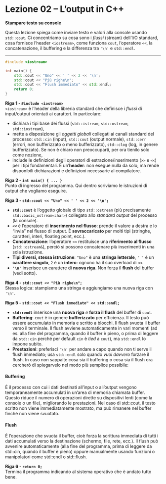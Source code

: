 # Lezione 02 – L’output in C++

**Stampare testo su console**  

Questa lezione spiega come inviare testo e valori alla console usando `std::cout`. Ci concentriamo su cosa sono i *flussi* (stream) dell’I/O standard, cosa fornisce l’header `<iostream>`, come funziona `cout`, l’operatore `<<`, la concatenazione, il buffering e la differenza tra `'\n'` e `std::endl`.

---

```cpp
#include <iostream>

int main() {
    std::cout << "Uno" << ' ' << 2 << '\n';
    std::cout << "Più righe\n";
    std::cout << "Flush immediato" << std::endl;
    return 0;
}
```

**Riga 1 - `#include <iostream>`**  
`<iostream>` è l’header della libreria standard che definisce i *flussi* di input/output orientati ai caratteri. In particolare:  
* dichiara i tipi base dei flussi (`std::istream`, `std::ostream`, `std::iostream`),  
* mette a disposizione gli *oggetti globali* collegati ai canali standard del processo: `std::cin` (input), `std::cout` (output normale), `std::cerr` (errori, non bufferizzato o meno bufferizzato), `std::clog` (log, in genere bufferizzato). Se non è chiaro non preoccuparti, per ora tienilo solo come nozione,  
* include le definizioni degli operatori di estrazione/inserimento (`>>` e `<<`) per i tipi fondamentali.
È un’**header**: non esegue nulla da solo, ma rende disponibili dichiarazioni e definizioni necessarie al compilatore.  

**Riga 2 - `int main() { ... }`**  
Punto di ingresso del programma. Qui dentro scriviamo le istruzioni di output che vogliamo eseguire.

**Riga 3 - `std::cout << "Uno" << ' ' << 2 << '\n';`**  
* **`std::cout`** è l’oggetto globale di tipo `std::ostream` (più precisamente `std::basic_ostream<char>`) collegato allo *standard output* del processo (la console).  
* **`<<`** è l’operatore di **inserimento nel flusso**: prende il valore a destra e lo “invia” nel flusso di output. È **sovraccaricato** per molti tipi (stringhe, caratteri, interi, floating point, ecc.).  
* **Concatenazione**: l’operatore `<<` restituisce una **riferimento al flusso** (`std::ostream&`), perciò si possono concatenare più inserimenti in una sola istruzione.  
* **Tipi diversi, stessa istruzione**: `"Uno"` è una **stringa letterale**, `' '` è un **carattere singolo**, `2` è un **intero**: ognuno ha il suo overload di `<<`.  
* **`'\n'`** inserisce un carattere di **nuova riga**. Non forza il **flush** del buffer (vedi sotto).  

**Riga 4 - `std::cout << "Più righe\n";`**  
Stessa logica: stampiamo una stringa e aggiungiamo una nuova riga con `'\n'`.  

**Riga 5 - `std::cout << "Flush immediato" << std::endl;`**  
* **`std::endl`** inserisce una **nuova riga** *e* **forza il flush** del buffer di `cout`.
* **Buffering**: `cout` è in genere **bufferizzato** per efficienza. Il testo può essere accumulato in memoria e scritto a blocchi. Il flush svuota il buffer verso il terminale. Il flush avviene automaticamente in vari momenti (ad es. alla fine del programma, quando il buffer è pieno, o prima di leggere da `std::cin` perché per default `cin` è *tied* a `cout`), ma `std::endl` lo impone subito.
* **Prestazioni**: preferisci `'\n'` per andare a capo quando non ti serve il flush immediato; usa `std::endl` solo quando *vuoi davvero* forzare il flush.
In caso non sappaite cosa sia il buffering o cosa sia il flush ora cercherò di spiegarvelo nel modo più semplice possibile:  

#### Buffering  
È il processo con cui i dati destinati all’input o all’output vengono temporaneamente accumulati in un’area di memoria chiamata buffer. Questo riduce il numero di operazioni dirette su dispositivi lenti (come la console o un file), migliorando le prestazioni. Nel caso di std::cout, il testo scritto non viene immediatamente mostrato, ma può rimanere nel buffer finché non viene svuotato.

#### Flush  
È l’operazione che svuota il buffer, cioè forza la scrittura immediata di tutti i dati accumulati verso la destinazione (schermo, file, rete, ecc.). Il flush può avvenire automaticamente (alla fine del programma, prima di leggere da std::cin, quando il buffer è pieno) oppure manualmente usando funzioni o manipolatori come std::endl o std::flush.


**Riga 6 - `return 0;`**  
Termina il programma indicando al sistema operativo che è andato tutto bene.
